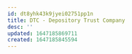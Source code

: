 ```yaml
---
id: dt8yhk43k9jyei02751pp1n
title: DTC - Depository Trust Company
desc: ''
updated: 1647185869711
created: 1647185845594
---
```



